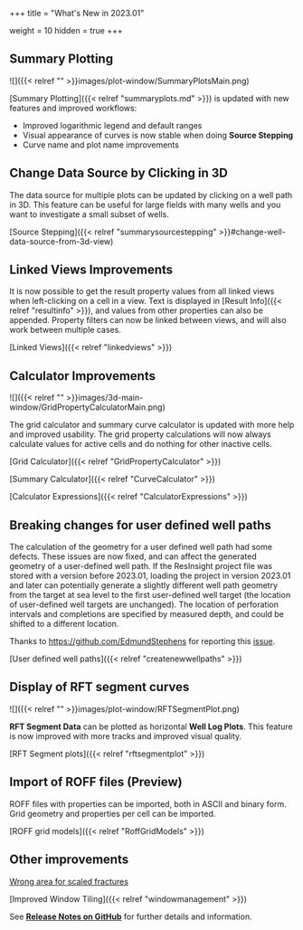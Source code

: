 +++
title = "What's New in 2023.01"

weight = 10
hidden = true
+++

## Summary Plotting
![]({{< relref "" >}}images/plot-window/SummaryPlotsMain.png)

[Summary Plotting]({{< relref "summaryplots.md" >}}) is updated with new features and improved workflows:
- Improved logarithmic legend and default ranges
- Visual appearance of curves is now stable when doing **Source Stepping**
- Curve name and plot name improvements 

## Change Data Source by Clicking in 3D
The data source for multiple plots can be updated by clicking on a well path in 3D. This feature can be useful for large fields with many wells and you want to investigate a small subset of wells.

[Source Stepping]({{< relref "summarysourcestepping" >}}#change-well-data-source-from-3d-view) 



## Linked Views Improvements
It is now possible to get the result property values from all linked views when left-clicking on a cell in a view. Text is displayed in [Result Info]({{< relref "resultinfo" >}}), and values from other properties can also be appended. Property filters can now be linked between views, and will also work between multiple cases. 

[Linked Views]({{< relref "linkedviews" >}}) 


## Calculator Improvements
![]({{< relref "" >}}images/3d-main-window/GridPropertyCalculatorMain.png)

The grid calculator and summary curve calculator is updated with more help and improved usability. The grid property calculations will now always calculate values for active cells and do nothing for other inactive cells.

[Grid Calculator]({{< relref "GridPropertyCalculator" >}}) 

[Summary Calculator]({{< relref "CurveCalculator" >}}) 

[Calculator Expressions]({{< relref "CalculatorExpressions" >}}) 


## Breaking changes for user defined well paths

The calculation of the geometry for a user defined well path had some defects. These issues are now fixed, and can affect the generated geometry of a user-defined well path. If the ResInsight project file was stored with a version before 2023.01, loading the project in version 2023.01 and later can potentially generate a slightly different well path geometry from the target at sea level to the first user-defined well target (the location of user-defined well targets are unchanged). The location of perforation intervals and completions are specified by measured depth, and could be shifted to a different location.

Thanks to https://github.com/EdmundStephens for reporting this [issue](https://github.com/OPM/ResInsight/issues/9439).

[User defined well paths]({{< relref "createnewwellpaths" >}})


## Display of RFT segment curves
![]({{< relref "" >}}images/plot-window/RFTSegmentPlot.png)

**RFT Segment Data** can be plotted as horizontal **Well Log Plots**. This feature is now improved with more tracks and improved visual quality.

[RFT Segment plots]({{< relref "rftsegmentplot" >}})


## Import of ROFF files (Preview)
ROFF files with properties can be imported, both in ASCII and binary form. Grid geometry and properties per cell can be imported.

[ROFF grid models]({{< relref "RoffGridModels" >}})


## Other improvements

[Wrong area for scaled fractures](https://github.com/OPM/ResInsight/issues/9473)

[Improved Window Tiling]({{< relref "windowmanagement" >}})





See [**Release Notes on GitHub**](https://github.com/OPM/ResInsight/releases/) for further details and information.